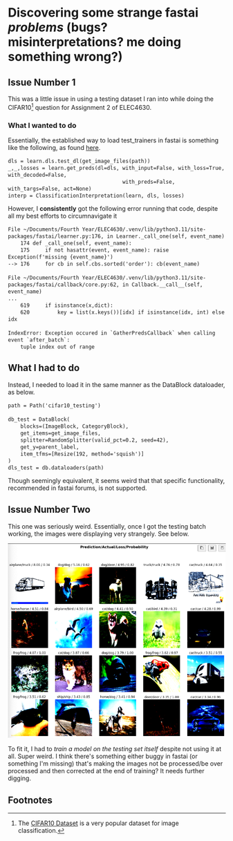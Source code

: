 # Discovering some strange fastai *problems* (bugs? misinterpretations? me doing something wrong?) 

## Issue Number 1
This was a little issue in using a testing dataset I ran into while doing the CIFAR10[^1] question for Assignment 2 of ELEC4630.


### What I wanted to do
Essentially, the established way to load test_trainers in fastai is something like the following, as found [here](https://forums.fast.ai/t/fastai-v2-recipes-tips-and-tricks-wiki/64486/3?page=2).

    dls = learn.dls.test_dl(get_image_files(path))
    _,_,losses = learn.get_preds(dl=dls, with_input=False, with_loss=True, with_decoded=False,
                                         with_preds=False, with_targs=False, act=None)
    interp = ClassificationInterpretation(learn, dls, losses)

However, I **consistently** got the following error running that code, despite all my best efforts to circumnavigate it

    File ~/Documents/Fourth Year/ELEC4630/.venv/lib/python3.11/site-packages/fastai/learner.py:176, in Learner._call_one(self, event_name)
        174 def _call_one(self, event_name):
        175     if not hasattr(event, event_name): raise Exception(f'missing {event_name}')
    --> 176     for cb in self.cbs.sorted('order'): cb(event_name)
    
    File ~/Documents/Fourth Year/ELEC4630/.venv/lib/python3.11/site-packages/fastai/callback/core.py:62, in Callback.__call__(self, event_name)
    ...
        619     if isinstance(x,dict):
        620         key = list(x.keys())[idx] if isinstance(idx, int) else idx
    
    IndexError: Exception occured in `GatherPredsCallback` when calling event `after_batch`:
    	tuple index out of range

## What I had to do
Instead, I needed to load it in the same manner as the DataBlock dataloader, as below. 

    path = Path('cifar10_testing')
    
    db_test = DataBlock(
        blocks=(ImageBlock, CategoryBlock), 
        get_items=get_image_files, 
        splitter=RandomSplitter(valid_pct=0.2, seed=42),
        get_y=parent_label,
        item_tfms=[Resize(192, method='squish')]
    )
    dls_test = db.dataloaders(path)

Though seemingly equivalent, it seems weird that that specific functionality, recommended in fastai forums, is not supported. 

## Issue Number Two
This one was seriously weird. Essentially, once I got the testing batch working, the images were displaying very strangely. See below. 

![](/images/weird_images.png "weird distorted images")

To fit it, I had to *train a model on the testing set itself* despite not using it at all. Super weird. I think there's something either buggy in fastai (or something I'm missing) that's making the images not be processed/be over processed and then corrected at the end of training? It needs further digging. 

## Footnotes

[^1]: The [CIFAR10 Dataset](https://www.kaggle.com/c/cifar-10/) is a very popular dataset for image classification.
